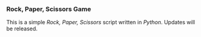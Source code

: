 ### Rock, Paper, Scissors Game
This is a simple *Rock, Paper, Scissors* script written in *Python*. Updates will be released. 
